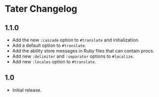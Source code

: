 # Tater Changelog


## 1.1.0

- Add the new `:cascade` option to `#translate` and initialization.
- Add a default option to `#translate`.
- Add the ability store messages in Ruby files that can contain procs.
- Add new `:delimiter` and `:separator` options to `#localize`.
- Add new `:locales` option to `#translate`.


## 1.0

- Initial release.
